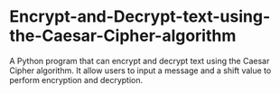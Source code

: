 # Encrypt-and-Decrypt-text-using-the-Caesar-Cipher-algorithm
A Python program that can encrypt and decrypt text using the Caesar Cipher algorithm. It allow users to input a message and a shift value to perform encryption and decryption.
